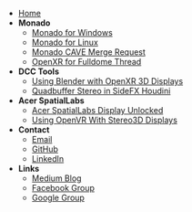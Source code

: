 <!-- docs/_sidebar.md -->
- [Home](/)
- **Monado**
	- [Monado for Windows](guides/Monado_for_Windows)
	- [Monado for Linux](guides/Monado_for_Linux)
	- [Monado CAVE Merge Request](https://gitlab.freedesktop.org/monado/monado/-/merge_requests/2174)
	- [OpenXR for Fulldome Thread](https://community.khronos.org/t/projection-caves-openxr-spec/108002)
- **DCC Tools**
	- [Using Blender with OpenXR 3D Displays](guides/Using_Blender_with_OpenXR_3D_Displays)
	- [Quadbuffer Stereo in SideFX Houdini](guides/Quadbuffer_Stereo_in_SideFX_Houdini)
- **Acer SpatialLabs**
	- [Acer SpatialLabs Display Unlocked](guides/Acer_SpatialLabs_Display/SpatialLabs_Unlocked)
	- [Using OpenVR With Stereo3D Displays](guides/OpenVR/Using_OpenVR_With_Stereo3D_Displays)
- **Contact**
	- [Email](mailto:andrew@andrewhazelden.com)
	- [GitHub](https://github.com/AndrewHazelden)
	- [LinkedIn](https://www.linkedin.com/in/andrewhazelden/)
- **Links**
	- [Medium Blog](https://medium.com/@andrewhazelden)
	- [Facebook Group](https://www.facebook.com/groups/kartavr)
	- [Google Group](https://groups.google.com/g/kartaverse/)
